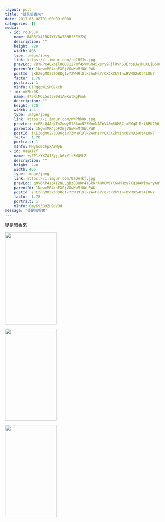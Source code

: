```yaml
---
layout: post
title: "疑是暗香來" 
date: 2017-03-08T01:00:09+0000 
categories: [] 
media:
  - id: rqCHSJv
    name: MAR8YX41RKIY6V8w58NBf5EVZ2Q
    description: ""   
    height: 720
    width: 405
    type: image/jpeg
    link: https://i.imgur.com/rqCHSJv.jpg
    prevLoc: vBYRPX4GxmIl8OOJ127Wf45VWGm45xsry9RjlRVnS3EropJAjMuXLjD6XnXvIzB4WXRMj1FXkDLYQ9Gqf7QxzvGLLltX3Z7pk05vTQGV53vo4YHqZGy1v2Q2f0MBpqQ8LEULzDXzy8EGT5GGn4joGmHY2Ll0wBAkhznEYQPPqOf0Q8gAEOO3FAQl8jALlwinML3xQzkViAYpKv8BMYf5kQzwzVOVUPERvLOPwkuNRkrzEQzPUK1jDWBjg9iEN77Qo8Zp
    parentId: 1NgwmMR4gpFXEjVGwKwMf0WLPWK
    postId: jKEZ6gMO27IOBOg1v7ZWH9lDlk2AoMsYrQXOXZkYInxBVMD2oOt4LON7
    factor: 1.78
    portrait: 1
    mInfo: GtRggpW1SM02kch
  - id: nWPhk0K
    name: 075RlMQL5otzr0W1AwKotKgPmok
    description: ""   
    height: 720
    width: 405
    type: image/jpeg
    link: https://i.imgur.com/nWPhk0K.jpg
    prevLoc: rxEBLQ4AqgTmZwwyM18AuoN23WnoNAInV48m68MBCjxBWq81Mzt6PK706j65uvOLNyQqAlT769yJK4k8SDlyKDolXnhLGovqWyQkiyw7Bm34nofLW6jzOAYgsVwnqNnO44Cpqpk1LBnxiLpGEkLEZpH8OlPWm17LCOlwBORjZgIR11jOr67PHknOwMMoDzF3kyjQBm3wTyMn8rBAG0H6xYZJ8V4MF137MKrkR8uA1EjzBjzkSknDX6LB0jinrVPRM1W7UrE
    parentId: 1NgwmMR4gpFXEjVGwKwMf0WLPWK
    postId: jKEZ6gMO27IOBOg1v7ZWH9lDlk2AoMsYrQXOXZkYInxBVMD2oOt4LON7
    factor: 1.78
    portrait: 1
    mInfo: PHyho0CFpXAeWyE
  - id: 0aQATkf
    name: yyZP1zYXZAI3yjjk6xYlt3WO9LZ
    description: ""   
    height: 720
    width: 405
    type: image/jpeg
    link: https://i.imgur.com/0aQATkf.jpg
    prevLoc: q0V6KP4zpAI2NLLgBz8OuKr4YGkKrAHVOW6YK6wMHzy7XQ18AWinwryAnYn6h5LO024PMKhyj9MZ6JWAtG6PjZG2DkIM7lRLvJR4TVA86X3kRMIOq6nyVkpkijXQoDZ4lBTypg961Dk2irGrOY71VgIyokO4yyq2sKMnrKXGzAFVkkNvjn4zU56KXQQzN9iZP6wABJK2hRN0ogELG7I47gD132RwUVZr7684LvUyJrvVxgmwURKBMv8vANSXYmX31MvEcGk
    parentId: 1NgwmMR4gpFXEjVGwKwMf0WLPWK
    postId: jKEZ6gMO27IOBOg1v7ZWH9lDlk2AoMsYrQXOXZkYInxBVMD2oOt4LON7
    factor: 1.78
    portrait: 1
    mInfo: CmyK93D9ZH9HVDd
message: "疑是暗香來"
---
```


疑是暗香來


[//]: #media:  
<a href="https://i.imgur.com/rqCHSJv.jpg"><img src="https://i.imgur.com/rqCHSJv.jpg" height="300" width="168" /></a> 
  

<a href="https://i.imgur.com/nWPhk0K.jpg"><img src="https://i.imgur.com/nWPhk0K.jpg" height="300" width="168" /></a> 
  

<a href="https://i.imgur.com/0aQATkf.jpg"><img src="https://i.imgur.com/0aQATkf.jpg" height="300" width="168" /></a> 
 
